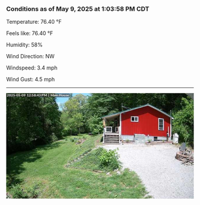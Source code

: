 ### Conditions as of May 9, 2025 at 1:03:58 PM CDT 

Temperature: 76.40 &deg;F

Feels like: 76.40 &deg;F

Humidity: 58%

Wind Direction: NW

Windspeed: 3.4 mph

Wind Gust: 4.5 mph

---

<img src="./images/latest.jpeg"/>

